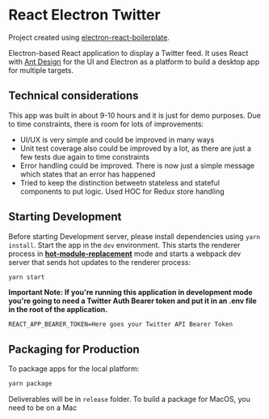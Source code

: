 # React Electron Twitter
Project created using [electron-react-boilerplate](https://github.com/electron-react-boilerplate/electron-react-boilerplate).

Electron-based React application to display a Twitter feed. It uses React with [Ant Design](https://ant.design/docs/react/introduce) for the UI and Electron as a platform to build a desktop app for multiple targets.

## Technical considerations
This app was built in about 9-10 hours and it is just for demo purposes. Due to time constraints, there is room for lots of improvements:
- UI/UX is very simple and could be improved in many ways
- Unit test coverage also could be improved by a lot, as there are just a few tests due again to time constraints
- Error handling could be improved. There is now just a simple message which states that an error has happened
- Tried to keep the distinction betweetn stateless and stateful components to put logic. Used HOC for Redux store handling
## Starting Development

Before starting Development server, please install dependencies using `yarn install`.
Start the app in the `dev` environment. This starts the renderer process in [**hot-module-replacement**](https://webpack.js.org/guides/hmr-react/) mode and starts a webpack dev server that sends hot updates to the renderer process:

```bash
yarn start
```

**Important Note: If you're running this application in development mode you're going to need a Twitter Auth Bearer token and put it in an .env file in the root
of the application.**

```
REACT_APP_BEARER_TOKEN=Here goes your Twitter API Bearer Token
```

## Packaging for Production

To package apps for the local platform:

```bash
yarn package
```
Deliverables will be in `release` folder. To build a package for MacOS, you need to be on a Mac 


